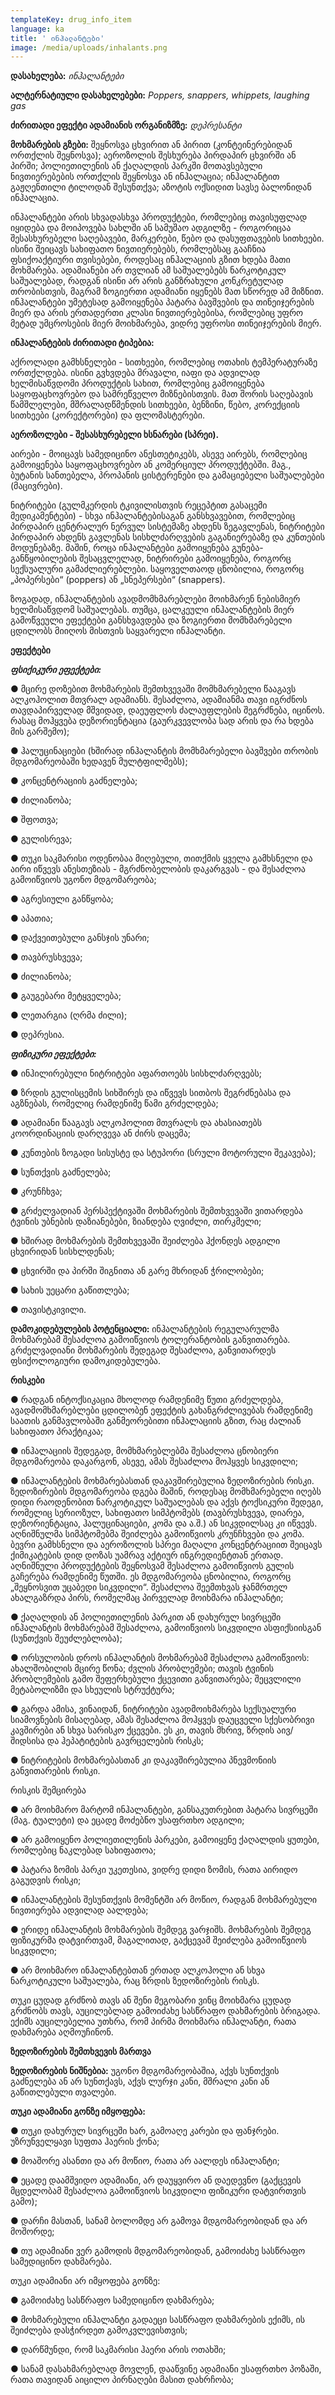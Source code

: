```yaml
---
templateKey: drug_info_item
language: ka
title: ' ინჰალანტები'
image: /media/uploads/inhalants.png
---
```

**დასახელება:** _ინჰალანტები_

**ალტერნატიული დასახელებები:** _Poppers, snappers, whippets, laughing gas_

**ძირითადი ეფექტი ადამიანის ორგანიზმზე:** _დეპრესანტი_

**მოხმარების გზები:** შეყნოსვა  ცხვირით ან პირით (კონტეინერებიდან ორთქლის შეყნოსვა); აეროზოლის შესხურება პირდაპირ ცხვირში ან პირში; პოლიეთილენის ან ქაღალდის პარკში მოთავსებული ნივთიერებების ორთქლის შეყნოსვა ან ინჰალაცია; ინჰალანტით გაჟღენთილი ტილოდან შესუნთქვა; აზოტის ოქსიდით სავსე ბალონიდან ინჰალაცია.

ინჰალანტები არის სხვადასხვა პროდუქტები, რომლებიც თავისუფლად იყიდება და მოიპოვება სახლში ან სამუშაო ადგილზე - როგორიცაა შესასხურებელი საღებავები, მარკერები, წებო და დასუფთავების სითხეები. ისინი შეიცავს სახიფათო ნივთიერებებს, რომლებსაც გააჩნია ფსიქოაქტიური თვისებები, როდესაც ინჰალაციის გზით ხდება მათი მოხმარება. ადამიანები არ თვლიან ამ საშუალებებს ნარკოტიკულ საშუალებად, რადგან ისინი არ არის განზრახული კონკრეტულად თრობისთვის, მაგრამ ზოგიერთი ადამიანი იყენებს მათ სწორედ ამ მიზნით. ინჰალანტები უმეტესად გამოიყენება პატარა ბავშვების და თინეიჯერების მიერ და არის ერთადერთი კლასი ნივთიერებებისა, რომლებიც უფრო მეტად უმცროსების მიერ მოიხმარება, ვიდრე უფროსი თინეიჯერების მიერ.

**ინჰალანტების ძირითადი ტიპებია:**

აქროლადი გამხსნელები - სითხეები, რომლებიც ოთახის ტემპერატურაზე ორთქლდება. ისინი გვხვდება მრავალი, იაფი და ადვილად ხელმისაწვდომი პროდუქტის სახით, რომლებიც გამოიყენება საყოფაცხოვრებო და სამრეწველო მიზნებისთვის. მათ შორის საღებავის წამშლელები, მშრალადწმენდის სითხეები, ბენზინი, წებო, კორექციის სითხეები (კორექტორები) და ფლომასტერები.

**აეროზოლები - შესასხურებელი ხსნარები (სპრეი).** 

აირები -  მოიცავს სამედიცინო ანესთეტიკებს, ასევე აირებს, რომლებიც გამოიყენება საყოფაცხოვრებო ან კომერციულ პროდუქტებში. მაგ., ბუტანის სანთებელა, პროპანის ცისტერენები და გამაციებელი საშუალებები (მაცივრები).

ნიტრიტები (გულმკერდის ტკივილისთვის რეცეპტით გასაცემი მედიკამენტები) - სხვა ინჰალანტებისაგან განსხვავებით, რომლებიც პირდაპირ ცენტრალურ ნერვულ სისტემაზე ახდენს ზეგავლენას, ნიტრიტები პირდაპირ ახდენს გავლენას სისხლძარღვების გაგანიერებაზე და კუნთების მოდუნებაზე. მაშინ, როცა ინჰალანტები გამოიყენება გუნება-განწყობილების შესაცვლელად, ნიტრირები გამოიყენება, როგორც სექსუალური გამაძლიერებლები. საყოველთაოდ ცნობილია, როგორც „პოპერსები“ (poppers) ან „სნეპერსები“ (snappers). 

ზოგადად, ინჰალანტების ავადმომხმარებლები მოიხმარენ ნებისმიერ ხელმისაწვდომ საშუალებას. თუმცა, ცალკეული ინჰალანტების მიერ გამოწვეული ეფექტები განსხვავდება და ზოგიერთი მომხმარებელი ცდილობს მიიღოს მისთვის საყვარელი ინჰალანტი. 

**ეფექტები**

_**ფსიქიკური ეფექტები:**_ 

●	მცირე დოზებით მოხმარების შემთხვევაში მომხმარებელი წააგავს ალკოჰოლით მთვრალ ადამიანს.  შესაძლოა, ადამიანმა თავი იგრძნოს თავდაპირველად მშვიდად, დაეუფლოს ძალაუფლების  შეგრძნება, იცინოს. რასაც მოჰყვება დეზორიენტაცია (გაურკვევლობა სად არის და რა ხდება მის გარშემო);

●	ჰალუცინაციები (ხშირად ინჰალანტის მომხმარებელი ბავშვები თრობის მდგომარეობაში  ხედავენ მულტფილმებს);

●	კონცენტრაციის გაძნელება;

●	ძილიანობა;

●	შფოთვა;

●	გულისრევა;

●	თუკი საკმარისი ოდენობაა მიღებული, თითქმის ყველა გამხსნელი და აირი იწვევს ანესთეზიას -  მგრძნობელობის დაკარგვას - და შესაძლოა გამოიწვიოს უგონო მდგომარეობა;

●	აგრესიული განწყობა;

●	 აპათია;

●	დაქვეითებული განსჯის უნარი; 

●	თავბრუსხვევა;

●	ძილიანობა;

●	გაუგებარი მეტყველება;

●	ლეთარგია (ღრმა ძილი);

●	დეპრესია.

**_ფიზიკური ეფექტები:_**

●	ინჰილირებული ნიტრიტები აფართოებს სისხლძარღვებს; 

●	ზრდის გულისცემის სიხშირეს და იწვევს სითბოს შეგრძნებასა და აგზნებას, რომელიც რამდენიმე წამი გრძელდება;

●	ადამიანი წააგავს ალკოჰოლით მთვრალს და ახასიათებს კოორდინაციის დარღვევა ან ძირს დაცემა;

●	კუნთების ზოგადი სისუსტე და სტუპორი (სრული მოტორული შეკავება);

●	სუნთქვის გაძნელება;

●	კრუნჩხვა;

●	გრძელვადიან პერსპექტივაში მოხმარების შემთხვევაში ვითარდება ტვინის უბნების დაზიანებები, ზიანდება ღვიძლი, თირკმელი;

●	ხშირად მოხმარების შემთხვევაში შეიძლება ჰქონდეს ადგილი ცხვირიდან სისხლდენას; 

●	ცხვირში და პირში შიგნითა ან გარე მხრიდან ჭრილობები;

●	სახის უეცარი გაწითლება;

●	თავისტკივილი.

**დამოკიდებულების პოტენციალი:** ინჰალანტების რეგულარულმა მოხმარებამ შესაძლოა გამოიწვიოს ტოლერანტობის განვითარება. გრძელვადიანი მოხმარების შედეგად შესაძლოა, განვითარდეს ფსიქოლოგიური დამოკიდებულება. 

**რისკები**

●	რადგან ინტოქსიკაცია მხოლოდ რამდენიმე წუთი გრძელდება, ავადმომხმარებლები ცდილობენ ეფექტის გახანგრძლივებას რამდენიმე საათის განმავლობაში განმეორებითი ინჰალაციის გზით, რაც ძალიან სახიფათო პრაქტიკაა;

●	ინჰალაციის შედეგად, მომხმარებლებმა შესაძლოა ცნობიერი მდგომარეობა დაკარგონ, ასევე, ამას შესაძლოა მოჰყვეს სიკვდილი;

●	ინჰალანტების მოხმარებასთან დაკავშირებულია ზედოზირების რისკი. ზედოზირების მდგომარეობა დგება მაშინ, როდესაც მომხმარებელი იღებს დიდი რაოდენობით ნარკოტიკულ საშუალებას და აქვს ტოქსიკური შედეგი, რომელიც სერიოზულ, სახიფათო სიმპტომებს (თავბრუსხვევა, დიარეა, დეზორიენტაცია, ჰალუცინაციები, კომა და ა.შ.) ან სიკვდილსაც კი იწვევს.  აღნიშნულმა სიმპტომებმა შეიძლება გამოიწვიოს კრუნჩხვები და კომა. ბევრი გამხსნელი და აეროზოლის სპრეი მაღალი კონცენტრაციით შეიცავს ქიმიკატების დიდ დოზას უამრავ აქტიურ ინგრედიენტთან ერთად. აღნიშნული პროდუქტების შეყნოსვამ შესაძლოა გამოიწვიოს გულის გაჩერება რამდენიმე წუთში. ეს მდგომარეობა ცნობილია, როგორც  „შეყნოსვით უცაბედი სიკვდილი“. შესაძლოა შეემთხვას ჯანმრთელ ახალგაზრდა პირს, რომელმაც პირველად მოიხმარა ინჰალანტი;

●	ქაღალდის ან პოლიეთილენის პარკით ან დახურულ სივრცეში ინჰალანტის მოხმარებამ შესაძლოა, გამოიწვიოს სიკვდილი ასფიქსიისგან (სუნთქვის შეუძლებლობა);

●	ორსულობის დროს ინჰალანტის მოხმარებამ შესაძლოა გამოიწვიოს: ახალშობილის მცირე წონა; ძვლის პრობლემები; თავის ტვინის პრობლემების გამო შეფერხებული ქცევითი განვითარება; შეცვლილი მეტაბოლიზმი და სხეულის სტრუქტურა;

●	გარდა ამისა, ვინაიდან, ნიტრიტები ავადმოიხმარება სექსუალური სიამოვნების მისაღებად, ამას შესაძლოა მოჰყვეს დაუცველი სქესობრივი კავშირები ან სხვა სარისკო ქცევები. ეს კი, თავის მხრივ, ზრდის აივ/შიდსისა და ჰეპატიტების გავრცელების რისკს;

●	ნიტრიტების მოხმარებასთან კი დაკავშირებულია პნევმონიის განვითარების რისკი.

რისკის შემცირება

●	არ მოიხმარო მარტომ ინჰალანტები, განსაკუთრებით პატარა სივრცეში (მაგ. ტუალეტი) და ეცადე მოძებნო უსაფრთხო ადგილი;

●	არ გამოიყენო პოლიეთილენის პარკები, გამოიყენე ქაღალდის ყუთები, რომლებიც ნაკლებად სახიფათოა;

●	პატარა ზომის პარკი უკეთესია, ვიდრე დიდი ზომის, რათა აირიდო გაგუდვის რისკი;

●	ინჰალანტების შესუნთქვის მომენტში არ მოწიო, რადგან მოხმარებული ნივთიერება ადვილად აალდება;

●	ერიდე ინჰალანტის მოხმარების შემდეგ ვარჯიშს. მოხმარების შემდეგ ფიზიკურმა დატვირთვამ, მაგალითად, გაქცევამ შეიძლება გამოიწვიოს სიკვდილი;

●	არ მოიხმარო ინჰალანტებთან ერთად ალკოჰოლი ან სხვა ნარკოტიკული საშუალება, რაც ზრდის ზედოზირების რისკს. 

თუკი ცუდად გრძნობ თავს ან შენი მეგობარი ვინც მოიხმარა ცუდად გრძნობს თავს, აუცილებლად გამოიძახე სასწრაფო დახმარების ბრიგადა. ექიმს აუცილებელია უთხრა, რომ პირმა მოიხმარა ინჰალანტი, რათა დახმარება აღმოუჩინონ. 

**ზედოზირების შემთხვევის მართვა**

**ზედოზირების ნიშნებია:** უგონო მდგომარეობაშია, აქვს სუნთქვის გაძნელება ან არ სუნთქავს, აქვს ლურჯი კანი, მშრალი კანი ან გაწითლებული თვალები. 

**თუკი ადამიანი გონზე იმყოფება:**

●	თუკი დახურულ სივრცეში ხარ, გამოაღე კარები და ფანჯრები. უზრუნველყავი სუფთა ჰაერის ქონა;

●	მოაშორე ასანთი და არ მოწიო, რათა არ აალდეს ინჰალანტი;

●	ეცადე დაამშვიდო ადამიანი, არ დაუყვირო ან დაედევნო (გაქცევის მცდელობამ შესაძლოა გამოიწვიოს სიკვდილი ფიზიკური დატვირთვის გამო);

●	დარჩი მასთან, სანამ ბოლომდე არ გამოვა მდგომარეობიდან და არ მოშორდე;

●	თუ ადამიანი ვერ გამოდის მდგომარეობიდან, გამოიძახე სასწრაფო სამედიცინო დახმარება. 

თუკი ადამიანი არ იმყოფება გონზე:

●	გამოიძახე სასწრაფო სამედიცინო დახმარება;

●	მოხმარებული ინჰალანტი გადაეცი სასწრაფო დახმარების ექიმს,  ის შეიძლება დასჭირდეთ გამოკვლევისთვის;

●	დარწმუნდი, რომ საკმარისი ჰაერი არის ოთახში;

●	სანამ დასახმარებლად მოვლენ, დააწვინე ადამიანი უსაფრთხო პოზაში, რათა თავიდან აიცილო პირნაღები მასით დახრჩობა;
